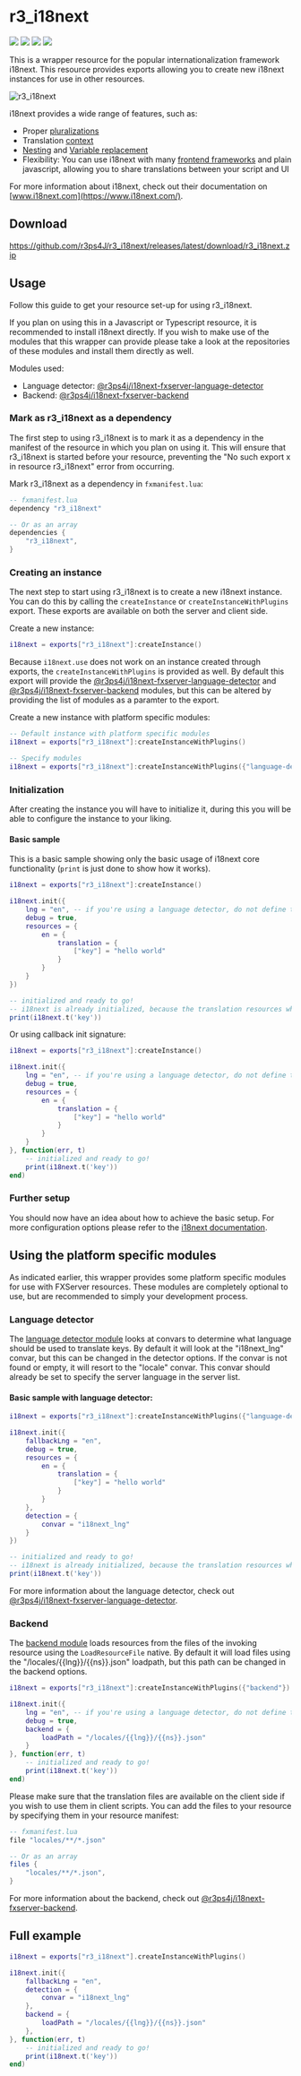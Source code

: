 # r3_i18next

![](https://img.shields.io/github/downloads/r3ps4J/r3_i18next/total?logo=github)
![](https://img.shields.io/github/downloads/r3ps4J/r3_i18next/latest/total?logo=github)
![](https://img.shields.io/github/contributors/r3ps4J/r3_i18next?logo=github)
![](https://img.shields.io/github/v/release/r3ps4J/r3_i18next?logo=github) 

This is a wrapper resource for the popular internationalization framework i18next. This resource provides exports allowing you to create new i18next instances for use in other resources.

![r3_i18next](/assets/r3_i18next-slim.png)

i18next provides a wide range of features, such as:

- Proper [pluralizations](https://www.i18next.com/translation-function/plurals)
- Translation [context](https://www.i18next.com/translation-function/context)
- [Nesting](https://www.i18next.com/translation-function/nesting) and [Variable replacement](https://www.i18next.com/translation-function/interpolation)
- Flexibility: You can use i18next with many [frontend frameworks](https://www.i18next.com/overview/supported-frameworks) and plain javascript, allowing you to share translations between your script and UI

For more information about i18next, check out their documentation on [www.i18next.com](https://www.i18next.com/).

## Download

https://github.com/r3ps4J/r3_i18next/releases/latest/download/r3_i18next.zip

## Usage

Follow this guide to get your resource set-up for using r3_i18next.

If you plan on using this in a Javascript or Typescript resource, it is recommended to install i18next directly. If you wish to make use of the modules that this wrapper can provide please take a look at the repositories of these modules and install them directly as well.

Modules used:
 - Language detector: [@r3ps4j/i18next-fxserver-language-detector](https://github.com/r3ps4J/i18next-fxserver-language-detector)
 - Backend: [@r3ps4j/i18next-fxserver-backend](https://github.com/r3ps4J/i18next-fxserver-backend)

### Mark as r3_i18next as a dependency

The first step to using r3_i18next is to mark it as a dependency in the manifest of the resource in which you plan on using it. This will ensure that r3_i18next is started before your resource, preventing the "No such export x in resource r3_i18next" error from occurring.

Mark r3_i18next as a dependency in `fxmanifest.lua`:

```lua
-- fxmanifest.lua
dependency "r3_i18next"

-- Or as an array
dependencies {
    "r3_i18next",
}
```

### Creating an instance

The next step to start using r3_i18next is to create a new i18next instance. You can do this by calling the `createInstance` or `createInstanceWithPlugins` export. These exports are available on both the server and client side.

Create a new instance:
```lua
i18next = exports["r3_i18next"]:createInstance()
```

Because `i18next.use` does not work on an instance created through exports, the `createInstanceWithPlugins` is provided as well. By default this export will provide the [@r3ps4j/i18next-fxserver-language-detector](https://github.com/r3ps4J/i18next-fxserver-language-detector) and [@r3ps4j/i18next-fxserver-backend](https://github.com/r3ps4J/i18next-fxserver-backend) modules, but this can be altered by providing the list of modules as a paramter to the export.

Create a new instance with platform specific modules:
```lua
-- Default instance with platform specific modules
i18next = exports["r3_i18next"]:createInstanceWithPlugins()

-- Specify modules
i18next = exports["r3_i18next"]:createInstanceWithPlugins({"language-detector", "backend"})
```

### Initialization

After creating the instance you will have to initialize it, during this you will be able to configure the instance to your liking.

#### Basic sample

This is a basic sample showing only the basic usage of i18next core functionality (`print` is just done to show how it works).

```lua
i18next = exports["r3_i18next"]:createInstance()

i18next.init({
    lng = "en", -- if you're using a language detector, do not define the lng option
    debug = true,
    resources = {
        en = {
            translation = {
                ["key"] = "hello world"
            }
        }
    }
})

-- initialized and ready to go!
-- i18next is already initialized, because the translation resources where passed via init function
print(i18next.t('key'))
```

Or using callback init signature:

```lua
i18next = exports["r3_i18next"]:createInstance()

i18next.init({
    lng = "en", -- if you're using a language detector, do not define the lng option
    debug = true,
    resources = {
        en = {
            translation = {
                ["key"] = "hello world"
            }
        }
    }
}, function(err, t)
    -- initialized and ready to go!
    print(i18next.t('key'))
end)
```

### Further setup

You should now have an idea about how to achieve the basic setup. For more configuration options please refer to the [i18next documentation](https://www.i18next.com/overview/configuration-options).

## Using the platform specific modules

As indicated earlier, this wrapper provides some platform specific modules for use with FXServer resources. These modules are completely optional to use, but are recommended to simply your development process.

### Language detector

The [language detector module](https://github.com/r3ps4J/i18next-fxserver-language-detector) looks at convars to determine what language should be used to translate keys. By default it will look at the "i18next_lng" convar, but this can be changed in the detector options. If the convar is not found or empty, it will resort to the "locale" convar. This convar should already be set to specify the server language in the server list.

#### Basic sample with language detector:

```lua
i18next = exports["r3_i18next"]:createInstanceWithPlugins({"language-detector"})

i18next.init({
    fallbackLng = "en",
    debug = true,
    resources = {
        en = {
            translation = {
                ["key"] = "hello world"
            }
        }
    },
    detection = {
        convar = "i18next_lng"
    }
})

-- initialized and ready to go!
-- i18next is already initialized, because the translation resources where passed via init function
print(i18next.t('key'))
```

For more information about the language detector, check out [@r3ps4j/i18next-fxserver-language-detector](https://github.com/r3ps4J/i18next-fxserver-language-detector).

### Backend

The [backend module](https://github.com/r3ps4J/i18next-fxserver-language-detector) loads resources from the files of the invoking resource using the `LoadResourceFile` native. By default it will load files using the "/locales/{{lng}}/{{ns}}.json" loadpath, but this path can be changed in the backend options.

```lua
i18next = exports["r3_i18next"]:createInstanceWithPlugins({"backend"})

i18next.init({
    lng = "en", -- if you're using a language detector, do not define the lng option
    debug = true,
    backend = {
        loadPath = "/locales/{{lng}}/{{ns}}.json"
    }
}, function(err, t)
    -- initialized and ready to go!
    print(i18next.t('key'))
end)
```

Please make sure that the translation files are available on the client side if  you wish to use them in client scripts. You can add the files to your resource by specifying them in your resource manifest:

```lua
-- fxmanifest.lua
file "locales/**/*.json"

-- Or as an array
files {
    "locales/**/*.json",
}
```

For more information about the backend, check out [@r3ps4j/i18next-fxserver-backend](https://github.com/r3ps4J/i18next-fxserver-backend).

## Full example
```lua
i18next = exports["r3_i18next"].createInstanceWithPlugins()

i18next.init({
    fallbackLng = "en",
    detection = {
        convar = "i18next_lng"
    },
    backend = {
        loadPath = "/locales/{{lng}}/{{ns}}.json"
    },
}, function(err, t)
    -- initialized and ready to go!
    print(i18next.t('key'))
end)
```
